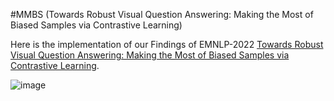 #MMBS (Towards Robust Visual Question Answering: Making the Most of Biased Samples via Contrastive Learning)

Here is the implementation of our Findings of EMNLP-2022 [Towards Robust Visual Question Answering: Making the Most of Biased Samples via Contrastive Learning](https://openreview.net/forum?id=yoOxlNY0eI1). 


![image](https://github.com/PhoebusSi/MMBS/blob/main/model.jpg)
